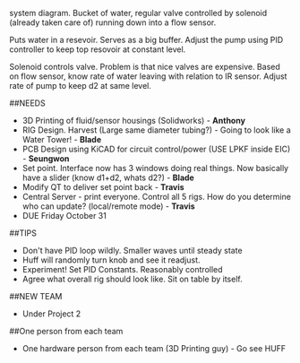 system diagram. Bucket of water, regular valve controlled by solenoid (already taken care of) running down into a flow sensor.

Puts water in a resevoir. Serves as a big buffer. Adjust the pump using PID controller to keep top resovoir at constant level.

Solenoid controls valve.  Problem is that nice valves are expensive. Based on flow sensor, know rate of water leaving with
relation to IR sensor. Adjust rate of pump to keep d2 at same level.

##NEEDS
* 3D Printing of fluid/sensor housings (Solidworks) - **Anthony**
* RIG Design. Harvest (Large same diameter tubing?) - Going to look like a Water Tower! - **Blade**
* PCB Design using KiCAD for circuit control/power (USE LPKF inside EIC) - **Seungwon**
* Set point. Interface now has 3 windows doing real things. Now basically have a slider (know d1+d2, whats d2?) - **Blade**
* Modify QT to deliver set point back - **Travis**
* Central Server - print everyone. Control all 5 rigs. How do you determine who can update? (local/remote mode) - **Travis**
* DUE Friday October 31


##TIPS
* Don't have PID loop wildly. Smaller waves until steady state
* Huff will randomly turn knob and see it readjust.
* Experiment! Set PID Constants. Reasonably controlled
* Agree what overall rig should look like. Sit on table by itself.

##NEW TEAM
* Under Project 2

##One person from each team
* One hardware person from each team (3D Printing guy) - Go see HUFF
